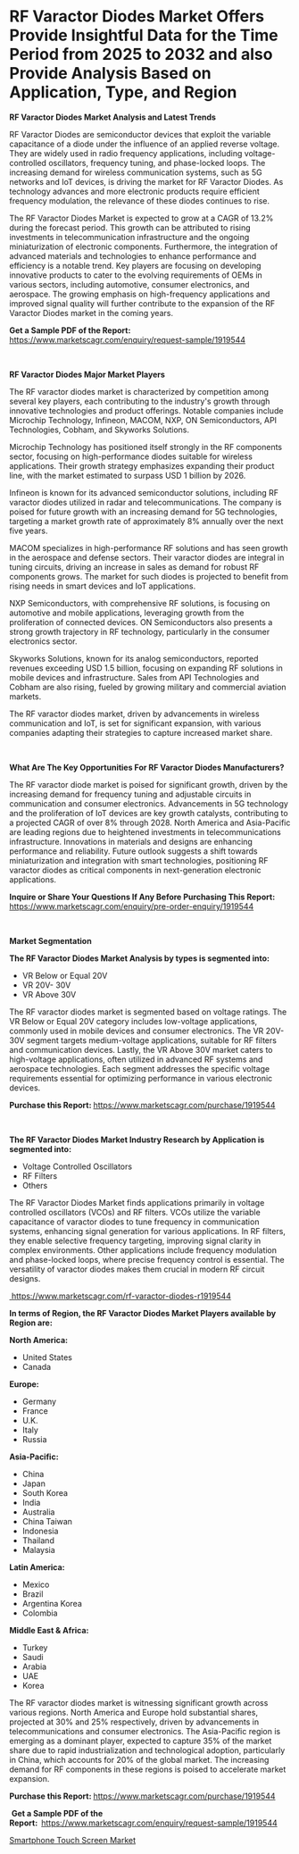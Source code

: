 <p><h1>RF Varactor Diodes Market Offers Provide Insightful Data for the Time Period from 2025 to 2032 and also Provide Analysis Based on Application, Type, and Region</h1></p><p><strong>RF Varactor Diodes Market Analysis and Latest Trends</strong></p>
<p><p>RF Varactor Diodes are semiconductor devices that exploit the variable capacitance of a diode under the influence of an applied reverse voltage. They are widely used in radio frequency applications, including voltage-controlled oscillators, frequency tuning, and phase-locked loops. The increasing demand for wireless communication systems, such as 5G networks and IoT devices, is driving the market for RF Varactor Diodes. As technology advances and more electronic products require efficient frequency modulation, the relevance of these diodes continues to rise.</p><p>The RF Varactor Diodes Market is expected to grow at a CAGR of 13.2% during the forecast period. This growth can be attributed to rising investments in telecommunication infrastructure and the ongoing miniaturization of electronic components. Furthermore, the integration of advanced materials and technologies to enhance performance and efficiency is a notable trend. Key players are focusing on developing innovative products to cater to the evolving requirements of OEMs in various sectors, including automotive, consumer electronics, and aerospace. The growing emphasis on high-frequency applications and improved signal quality will further contribute to the expansion of the RF Varactor Diodes market in the coming years.</p></p>
<p><strong>Get a Sample PDF of the Report:&nbsp;</strong> <a href="https://www.marketscagr.com/enquiry/request-sample/1919544?utm_campaign=2447&utm_medium=2&utm_source=Github&utm_content=ia&utm_term=11022025&utm_id=rf-varactor-diodes">https://www.marketscagr.com/enquiry/request-sample/1919544</a></p>
<p>&nbsp;</p>
<p><strong>RF Varactor Diodes Major Market Players</strong></p>
<p><p>The RF varactor diodes market is characterized by competition among several key players, each contributing to the industry's growth through innovative technologies and product offerings. Notable companies include Microchip Technology, Infineon, MACOM, NXP, ON Semiconductors, API Technologies, Cobham, and Skyworks Solutions.</p><p>Microchip Technology has positioned itself strongly in the RF components sector, focusing on high-performance diodes suitable for wireless applications. Their growth strategy emphasizes expanding their product line, with the market estimated to surpass USD 1 billion by 2026. </p><p>Infineon is known for its advanced semiconductor solutions, including RF varactor diodes utilized in radar and telecommunications. The company is poised for future growth with an increasing demand for 5G technologies, targeting a market growth rate of approximately 8% annually over the next five years.</p><p>MACOM specializes in high-performance RF solutions and has seen growth in the aerospace and defense sectors. Their varactor diodes are integral in tuning circuits, driving an increase in sales as demand for robust RF components grows. The market for such diodes is projected to benefit from rising needs in smart devices and IoT applications.</p><p>NXP Semiconductors, with comprehensive RF solutions, is focusing on automotive and mobile applications, leveraging growth from the proliferation of connected devices. ON Semiconductors also presents a strong growth trajectory in RF technology, particularly in the consumer electronics sector.</p><p>Skyworks Solutions, known for its analog semiconductors, reported revenues exceeding USD 1.5 billion, focusing on expanding RF solutions in mobile devices and infrastructure. Sales from API Technologies and Cobham are also rising, fueled by growing military and commercial aviation markets.</p><p>The RF varactor diodes market, driven by advancements in wireless communication and IoT, is set for significant expansion, with various companies adapting their strategies to capture increased market share.</p></p>
<p>&nbsp;</p>
<p><strong>What Are The Key Opportunities For RF Varactor Diodes Manufacturers?</strong></p>
<p><p>The RF varactor diode market is poised for significant growth, driven by the increasing demand for frequency tuning and adjustable circuits in communication and consumer electronics. Advancements in 5G technology and the proliferation of IoT devices are key growth catalysts, contributing to a projected CAGR of over 8% through 2028. North America and Asia-Pacific are leading regions due to heightened investments in telecommunications infrastructure. Innovations in materials and designs are enhancing performance and reliability. Future outlook suggests a shift towards miniaturization and integration with smart technologies, positioning RF varactor diodes as critical components in next-generation electronic applications.</p></p>
<p><strong>Inquire or Share Your Questions If Any Before Purchasing This Report:</strong> <a href="https://www.marketscagr.com/enquiry/pre-order-enquiry/1919544?utm_campaign=2447&utm_medium=2&utm_source=Github&utm_content=ia&utm_term=11022025&utm_id=rf-varactor-diodes">https://www.marketscagr.com/enquiry/pre-order-enquiry/1919544</a></p>
<p>&nbsp;</p>
<p><strong>Market Segmentation</strong></p>
<p><strong>The RF Varactor Diodes Market Analysis by types is segmented into:</strong></p>
<p><ul><li>VR Below or Equal 20V</li><li>VR 20V- 30V</li><li>VR Above 30V</li></ul></p>
<p><p>The RF varactor diodes market is segmented based on voltage ratings. The VR Below or Equal 20V category includes low-voltage applications, commonly used in mobile devices and consumer electronics. The VR 20V-30V segment targets medium-voltage applications, suitable for RF filters and communication devices. Lastly, the VR Above 30V market caters to high-voltage applications, often utilized in advanced RF systems and aerospace technologies. Each segment addresses the specific voltage requirements essential for optimizing performance in various electronic devices.</p></p>
<p><strong>Purchase this Report:&nbsp;</strong><a href="https://www.marketscagr.com/purchase/1919544?utm_campaign=2447&utm_medium=2&utm_source=Github&utm_content=ia&utm_term=11022025&utm_id=rf-varactor-diodes">https://www.marketscagr.com/purchase/1919544</a></p>
<p>&nbsp;</p>
<p><strong>The RF Varactor Diodes Market Industry Research by Application is segmented into:</strong></p>
<p><ul><li>Voltage Controlled Oscillators</li><li>RF Filters</li><li>Others</li></ul></p>
<p><p>The RF Varactor Diodes Market finds applications primarily in voltage controlled oscillators (VCOs) and RF filters. VCOs utilize the variable capacitance of varactor diodes to tune frequency in communication systems, enhancing signal generation for various applications. In RF filters, they enable selective frequency targeting, improving signal clarity in complex environments. Other applications include frequency modulation and phase-locked loops, where precise frequency control is essential. The versatility of varactor diodes makes them crucial in modern RF circuit designs.</p></p>
<p><a href="https://www.marketscagr.com/rf-varactor-diodes-r1919544?utm_campaign=2447&utm_medium=2&utm_source=Github&utm_content=ia&utm_term=11022025&utm_id=rf-varactor-diodes">&nbsp;https://www.marketscagr.com/rf-varactor-diodes-r1919544</a></p>
<p><strong>In terms of Region, the RF Varactor Diodes Market Players available by Region are:</strong></p>
<p>
    <p> <strong> North America: </strong>
        <ul>
            <li>United States</li>
            <li>Canada</li>
        </ul>
        </p> 
    <p> <strong> Europe: </strong>
        <ul>
            <li>Germany</li>
            <li>France</li>
            <li>U.K.</li>
            <li>Italy</li>
            <li>Russia</li>
        </ul>
        </p> 
    <p> <strong> Asia-Pacific: </strong>
        <ul>
            <li>China</li>
            <li>Japan</li>
            <li>South Korea</li>
            <li>India</li>
            <li>Australia</li>
            <li>China Taiwan</li>
            <li>Indonesia</li>
            <li>Thailand</li>
            <li>Malaysia</li>
        </ul>
        </p> 
    <p> <strong> Latin America: </strong>
        <ul>
            <li>Mexico</li>
            <li>Brazil</li>
            <li>Argentina Korea</li>
            <li>Colombia</li>
        </ul>
        </p> 
    <p> <strong> Middle East & Africa: </strong>
        <ul>
            <li>Turkey</li>
            <li>Saudi</li>
            <li>Arabia</li>
            <li>UAE</li>
            <li>Korea</li>
        </ul>
    </p>
    </p>
<p><p>The RF varactor diodes market is witnessing significant growth across various regions. North America and Europe hold substantial shares, projected at 30% and 25% respectively, driven by advancements in telecommunications and consumer electronics. The Asia-Pacific region is emerging as a dominant player, expected to capture 35% of the market share due to rapid industrialization and technological adoption, particularly in China, which accounts for 20% of the global market. The increasing demand for RF components in these regions is poised to accelerate market expansion.</p></p>
<p><strong>Purchase this Report: </strong><a href="https://www.marketscagr.com/purchase/1919544?utm_campaign=2447&utm_medium=2&utm_source=Github&utm_content=ia&utm_term=11022025&utm_id=rf-varactor-diodes">https://www.marketscagr.com/purchase/1919544</a></p>
<p>&nbsp;<strong>Get a Sample PDF of the Report:&nbsp;&nbsp;</strong><a href="https://www.marketscagr.com/enquiry/request-sample/1919544?utm_campaign=2447&utm_medium=2&utm_source=Github&utm_content=ia&utm_term=11022025&utm_id=rf-varactor-diodes">https://www.marketscagr.com/enquiry/request-sample/1919544</a></p>
<p><strong></strong></p>
<p><p><a href="https://github.com/katonmarti489/Market-Research-Report-List-1/blob/main/smartphone-touch-screen-market.md?utm_campaign=2447&utm_medium=2&utm_source=Github&utm_content=ia&utm_term=11022025&utm_id=rf-varactor-diodes">Smartphone Touch Screen Market</a></p></p>